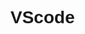 # VScode
<!DOCTYPE html>
<html lang="en">
<head>
    <meta charset="UTF-8">
    <meta http-equiv="X-UA-Compatible" content="IE=edge">
    <meta name="viewport" content="width=device-width, initial-scale=1.0">
    <title>CSS</title>
    <!--internal css-->
    <style>
       *{
           font-family: Arial;
       }

    table{

    background-color:blue;
    margin-left: 30%;
    margin-right: 30%;
    border: white;

     }
    </style>
</head>

<body>
    <h1>PTSS</h1>

    <p>18DDT19F1001,MUHAMMAD ADAM BIN HASRO DDT4B</P>

     <table>
    <form>
        <tr> 
        <td>
        <label for="name"> Username:</label> 
        </td>
    
        <td>
        <input type="text" id="name" name="name" required>
        </td> </tr>

    
        <tr> 
        <td>
        <label for="name"> Password:</label> 
        </td>
        
        <td>
        <input type="password" id="name" name="name" required>
        </td> </tr>


        <tr>
        <td>
        <input type="Login"> </td></tr> 

     </form>
     </table>

</body>
</html>
